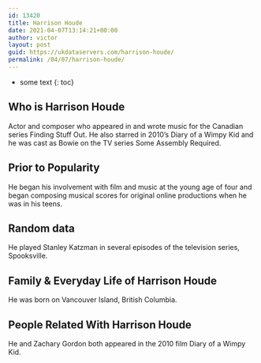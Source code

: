 ```yaml
---
id: 13420
title: Harrison Houde
date: 2021-04-07T13:14:21+00:00
author: victor
layout: post
guid: https://ukdataservers.com/harrison-houde/
permalink: /04/07/harrison-houde/
---
```


* some text
{: toc}


## Who is Harrison Houde



Actor and composer who appeared in and wrote music for the Canadian series Finding Stuff Out. He also starred in 2010&#8217;s Diary of a Wimpy Kid and he was cast as Bowie on the TV series Some Assembly Required.

                
                
                
## Prior to Popularity



He began his involvement with film and music at the young age of four and began composing musical scores for original online productions when he was in his teens.

                
                
                
## Random data



He played Stanley Katzman in several episodes of the television series, Spooksville.

                
                
                
## Family & Everyday Life of Harrison Houde



He was born on Vancouver Island, British Columbia.

                
                
                
## People Related With Harrison Houde



He and Zachary Gordon both appeared in the 2010 film Diary of a Wimpy Kid.

                
              
            
          
          
          